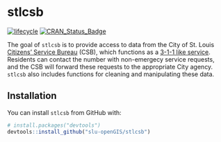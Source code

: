 
<!-- README.md is generated from README.Rmd. Please edit that file -->

# stlcsb

[![lifecycle](https://img.shields.io/badge/lifecycle-experimental-orange.svg)](https://www.tidyverse.org/lifecycle/#experimental)
[![CRAN\_Status\_Badge](http://www.r-pkg.org/badges/version/stlcsb)](https://cran.r-project.org/package=stlcsb)

The goal of `stlcsb` is to provide access to data from the City of
St. Louis [Citizens’ Service
Bureau](https://www.stlouis-mo.gov/government/departments/public-safety/neighborhood-stabilization-office/citizens-service-bureau/index.cfm)
(CSB), which functions as a [3-1-1 like
service](https://en.wikipedia.org/wiki/3-1-1). Residents can contact the
number with non-emergecy service requests, and the CSB will forward
these requests to the appropriate City agency. `stlcsb` also includes
functions for cleaning and manipulating these data.

## Installation

You can install `stlcsb` from GitHub with:

``` r
# install.packages("devtools")
devtools::install_github("slu-openGIS/stlcsb")
```
